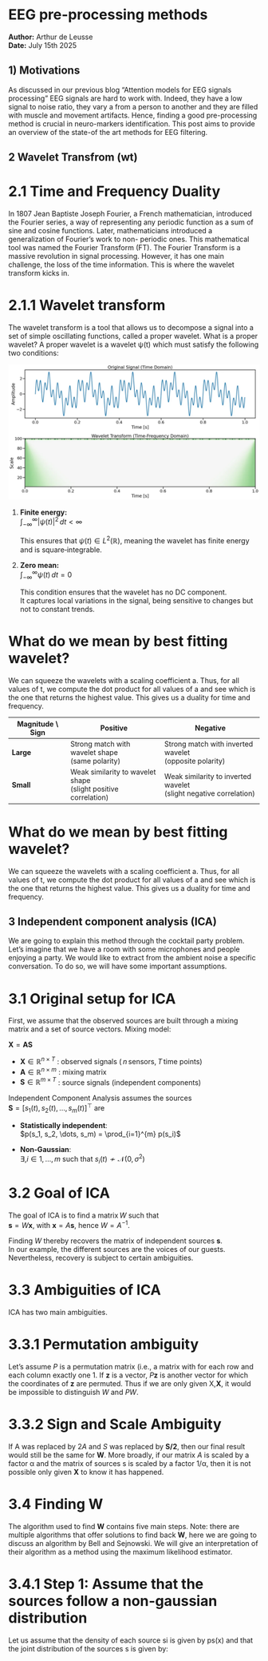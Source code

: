 # EEG pre-processing methods

**Author:** Arthur de Leusse  
**Date:** July 15th 2025

## 1) Motivations

As discussed in our previous blog “Attention models for EEG signals processing”
EEG signals are hard to work with. Indeed, they have a low signal to noise
ratio, they vary a from a person to another and they are filled with muscle
and movement artifacts. Hence, finding a good pre-processing method is crucial
in neuro-markers identification. This post aims to provide an overview of the
state-of the art methods for EEG filtering.

## 2 Wavelet Transfrom (wt)

# 2.1 Time and Frequency Duality

In 1807 Jean Baptiste Joseph Fourier, a French mathematician, introduced the
Fourier series, a way of representing any periodic function as a sum of sine and
cosine functions.
Later, mathematicians introduced a generalization of Fourier’s work to non-
periodic ones. This mathematical tool was named the Fourier Transform (FT).
The Fourier Transform is a massive revolution in signal processing. However,
it has one main challenge, the loss of the time information. This is where the
wavelet transform kicks in.

# 2.1.1 Wavelet transform

The wavelet transform is a tool that allows us to decompose a signal into a set
of simple oscillating functions, called a proper wavelet.
What is a proper wavelet? A proper wavelet is a wavelet ψ(t) which
must satisfy the following two conditions:

![Wavelet Transform Example](articles/images/image_wt.png)

1. **Finite energy:**  
   $\displaystyle \int_{-\infty}^{\infty} |\psi(t)|^{2}\,dt < \infty$  

   This ensures that $\psi(t) \in L^{2}(\mathbb{R})$, meaning the wavelet has finite energy and is square‑integrable.
   
2. **Zero mean:**  
   $\displaystyle \int_{-\infty}^{\infty} \psi(t)\,dt = 0$  

   This condition ensures that the wavelet has no DC component.  
   It captures local variations in the signal, being sensitive to changes but not to constant trends.


# What do we mean by best fitting wavelet? 

We can squeeze the wavelets with a scaling coefficient a. Thus, for all values of t, we compute the dot product
for all values of a and see which is the one that returns the highest value. This
gives us a duality for time and frequency.

| Magnitude \\ Sign | **Positive** | **Negative** |
|-------------------|--------------|--------------|
| **Large** | Strong match with wavelet shape  <br>(same polarity) | Strong match with inverted wavelet  <br>(opposite polarity) |
| **Small** | Weak similarity to wavelet shape  <br>(slight positive correlation) | Weak similarity to inverted wavelet  <br>(slight negative correlation) |


# What do we mean by best fitting wavelet?

We can squeeze the wavelets with a scaling coefficient a. Thus, for all values of t, we compute the dot product
for all values of a and see which is the one that returns the highest value. This
gives us a duality for time and frequency.

## 3 Independent component analysis (ICA)
We are going to explain this method through the cocktail party problem. Let’s
imagine that we have a room with some microphones and people enjoying a
party. We would like to extract from the ambient noise a specific conversation.
To do so, we will have some important assumptions.

# 3.1 Original setup for ICA
First, we assume that the observed sources are built through a mixing matrix
and a set of source vectors. Mixing model:

$\mathbf{X} = \mathbf{A}\mathbf{S}$  

* $\mathbf{X} \in \mathbb{R}^{n \times T}$ : observed signals ( $n$ sensors, $T$ time points)  
* $\mathbf{A} \in \mathbb{R}^{n \times m}$ : mixing matrix  
* $\mathbf{S} \in \mathbb{R}^{m \times T}$ : source signals (independent components)  

Independent Component Analysis assumes the sources  
$\displaystyle \mathbf{S} = [s_1(t),\, s_2(t),\, \dots,\, s_m(t)]^{\top}$ are  

* **Statistically independent**:  
 $p(s_1, s_2, \dots, s_m) = \prod_{i=1}^{m} p(s_i)$

* **Non‑Gaussian**:  
 $\exists, i \in {1,\dots,m}\ \text{such that}\ s_i(t) \not\sim \mathcal{N}(0,\sigma^{2})$

# 3.2 Goal of ICA  

The goal of ICA is to find a matrix $W$ such that  
$\mathbf{s} = W\mathbf{x}$, with $\mathbf{x}=A\mathbf{s}$, hence $W = A^{-1}$.  

Finding $W$ thereby recovers the matrix of independent sources $\mathbf{s}$.  
In our example, the different sources are the voices of our guests. Nevertheless, recovery is subject to certain ambiguities.


# 3.3 Ambiguities of ICA  

ICA has two main ambiguities.

# 3.3.1 Permutation ambiguity  

Let’s assume $P$ is a permutation matrix (i.e., a matrix with for each row and
each column exactly one 1. If $\mathbf{z}$ is a vector, $P\mathbf{z}$ is another vector for which
the coordinates of  $\mathbf{z}$ are permuted. Thus if we are only given X,$\mathbf{X}$, it would be
impossible to distinguish $W$ and $PW$.

# 3.3.2 Sign and Scale Ambiguity

If A was replaced by $2A$ and $S$ was replaced by $\mathbf{S/2}$, then our final result would
still be the same for $\mathbf{W}$. More broadly, if our matrix $A$ is scaled by a factor
α and the matrix of sources s is scaled by a factor 1/α, then it is not possible
only given $\mathbf{X}$ to know it has happened.

# 3.4 Finding W

The algorithm used to find  $\mathbf{W}$ contains five main steps. Note: there are multiple
algorithms that offer solutions to find back  $\mathbf{W}$, here we are going to discuss
an algorithm by Bell and Sejnowski. We will give an interpretation of their
algorithm as a method using the maximum likelihood estimator.

# 3.4.1 Step 1: Assume that the sources follow a non-gaussian distribution
Let us assume that the density of each source si is given by ps(x) and that the
joint distribution of the sources s is given by:
